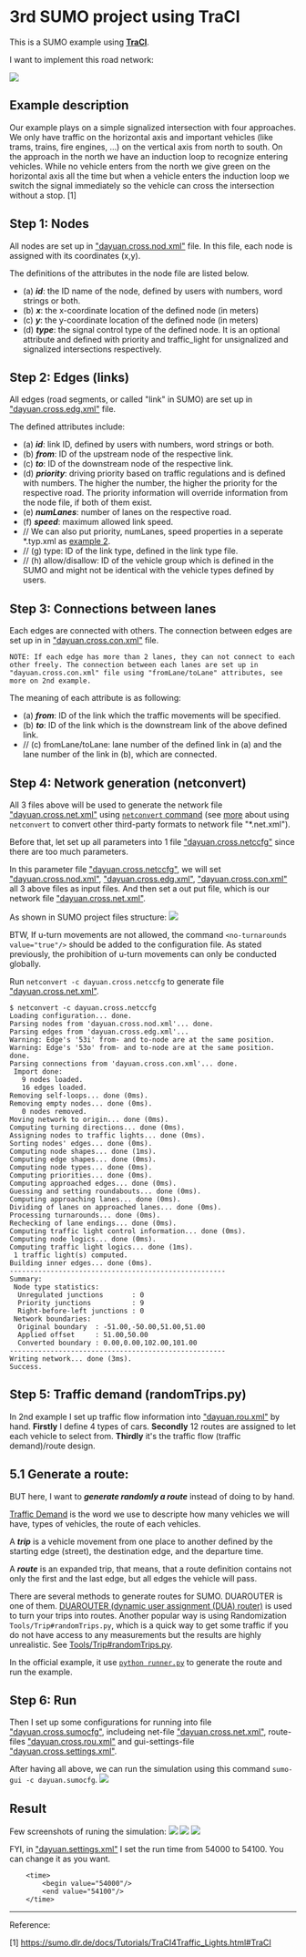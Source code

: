 # 3rd SUMO project using TraCI

This is a SUMO example using [**TraCI**](https://sumo.dlr.de/docs/TraCI.html).


I want to implement this road network:

<img src="./imgs/2nd/2ndSimpleSumoRoadNet.png" />

## Example description
Our example plays on a simple signalized intersection with four approaches. We only have traffic on the horizontal axis and important vehicles (like trams, trains, fire engines, ...) on the vertical axis from north to south. On the approach in the north we have an induction loop to recognize entering vehicles. While no vehicle enters from the north we give green on the horizontal axis all the time but when a vehicle enters the induction loop we switch the signal immediately so the vehicle can cross the intersection without a stop. [1]


## Step 1: Nodes
    
All nodes are set up in ["dayuan.cross.nod.xml"](../docs/tutorial/traci_tls_dyt/data/dayuan.cross.nod.xml) file. In this file, each node is assigned with its coordinates (x,y).

The definitions of the attributes in the node file are listed below.

- (a) ***id***: the ID name of the node, defined by users with numbers, word strings or both.
- (b) ***x***: the x-coordinate location of the defined node (in meters)
- (c) ***y***: the y-coordinate location of the defined node (in meters)
- (d) ***type***: the signal control type of the defined node. It is an optional attribute and defined with priority and traffic_light for unsignalized and signalized intersections respectively.

## Step 2: Edges (links)

All edges (road segments, or called "link" in SUMO) are set up in ["dayuan.cross.edg.xml"](../docs/tutorial/traci_tls_dyt/data/dayuan.cross.edg.xml) file.

The defined attributes include:

- (a) ***id***: link ID, defined by users with numbers, word strings or both.
- (b) ***from***: ID of the upstream node of the respective link.
- (c) ***to***: ID of the downstream node of the respective link.
- (d) ***priority***: driving priority based on traffic regulations and is defined with numbers. The higher the number, the higher the priority for the respective road. The priority information will override information from the node file, if both of them exist.
- (e) ***numLanes***: number of lanes on the respective road.
- (f) ***speed***: maximum allowed link speed.
- // We can also put priority, numLanes, speed properties in a seperate *.typ.xml as [example 2](2ndSimpleSumo.md).
- // (g) type: ID of the link type, defined in the link type file. 
- // (h) allow/disallow: ID of the vehicle group which is defined in the SUMO and might not be identical with the vehicle types defined by users. 




## Step 3: Connections between lanes

Each edges are connected with others. The connection between edges are set up in in ["dayuan.cross.con.xml"](../docs/tutorial/traci_tls_dyt/data/dayuan.cross.con.xml) file.

```
NOTE: If each edge has more than 2 lanes, they can not connect to each other freely. The connection between each lanes are set up in "dayuan.cross.con.xml" file using "fromLane/toLane" attributes, see more on 2nd example.
```

The meaning of each attribute is as following:

- (a) ***from***: ID of the link which the traffic movements will be specified.
- (b) ***to***: ID of the link which is the downstream link of the above defined link.
- // (c) fromLane/toLane: lane number of the defined link in (a) and the lane number of the link in (b), which are connected.



## Step 4: Network generation  (netconvert)

All 3 files above will be used to generate the network file ["dayuan.cross.net.xml"](../docs/tutorial/traci_tls_dyt/data/dayuan.cross.net.xml) using [`netconvert` command](https://sumo.dlr.de/docs/NETCONVERT.html) (see [more](https://sumo.dlr.de/docs/Networks/Import.html) about using `netconvert` to convert other third-party formats to network file "*.net.xml"). 

Before that, let set up all parameters into 1 file ["dayuan.cross.netccfg"](../docs/tutorial/traci_tls_dyt/data/dayuan.cross.netccfg) since there are too much parameters. 

In this parameter file ["dayuan.cross.netccfg"](../docs/tutorial/traci_tls_dyt/data/dayuan.cross.netccfg),  we will set ["dayuan.cross.nod.xml"](../docs/tutorial/traci_tls_dyt/data/dayuan.cross.nod.xml),  ["dayuan.cross.edg.xml"](../docs/tutorial/traci_tls_dyt/data/dayuan.cross.edg.xml), ["dayuan.cross.con.xml"](../docs/tutorial/traci_tls_dyt/data/dayuan.cross.con.xml) all 3 above files as input files. And then set a out put file, which is our network file ["dayuan.cross.net.xml"](../docs/tutorial/traci_tls_dyt/data/dayuan.cross.net.xml).

As shown in SUMO project files structure:
<img src="./imgs/structure.gif"/>

BTW, If u-turn movements are not allowed, the command `<no-turnarounds value="true"/>` should be added to the configuration file. As stated previously, the prohibition of u-turn movements can only be conducted globally.

Run `netconvert -c dayuan.cross.netccfg` to generate file ["dayuan.cross.net.xml"](../docs/tutorial/traci_tls_dyt/data/dayuan.cross.net.xml).

```
$ netconvert -c dayuan.cross.netccfg
Loading configuration... done.
Parsing nodes from 'dayuan.cross.nod.xml'... done.
Parsing edges from 'dayuan.cross.edg.xml'...
Warning: Edge's '53i' from- and to-node are at the same position.
Warning: Edge's '53o' from- and to-node are at the same position.
done.
Parsing connections from 'dayuan.cross.con.xml'... done.
 Import done:
   9 nodes loaded.
   16 edges loaded.
Removing self-loops... done (0ms).
Removing empty nodes... done (0ms).
   0 nodes removed.
Moving network to origin... done (0ms).
Computing turning directions... done (0ms).
Assigning nodes to traffic lights... done (0ms).
Sorting nodes' edges... done (0ms).
Computing node shapes... done (1ms).
Computing edge shapes... done (0ms).
Computing node types... done (0ms).
Computing priorities... done (0ms).
Computing approached edges... done (0ms).
Guessing and setting roundabouts... done (0ms).
Computing approaching lanes... done (0ms).
Dividing of lanes on approached lanes... done (0ms).
Processing turnarounds... done (0ms).
Rechecking of lane endings... done (0ms).
Computing traffic light control information... done (0ms).
Computing node logics... done (0ms).
Computing traffic light logics... done (1ms).
 1 traffic light(s) computed.
Building inner edges... done (0ms).
-----------------------------------------------------
Summary:
 Node type statistics:
  Unregulated junctions       : 0
  Priority junctions          : 9
  Right-before-left junctions : 0
 Network boundaries:
  Original boundary  : -51.00,-50.00,51.00,51.00
  Applied offset     : 51.00,50.00
  Converted boundary : 0.00,0.00,102.00,101.00
-----------------------------------------------------
Writing network... done (3ms).
Success.
```

## Step 5: Traffic demand (randomTrips.py)

In 2nd example I set up traffic flow information into ["dayuan.rou.xml"](../docs/tutorial/quickstart_dyt/data/dayuan.rou.xml) by hand. **Firstly** I define 4 types of cars. 
**Secondly** 12 routes are assigned to let each vehicle to select from.
**Thirdly** it's the traffic flow (traffic demand)/route design.

## 5.1 Generate a route: 

BUT here, I want to ***generate randomly a route*** instead of doing to by hand.

[Traffic Demand](https://sumo.dlr.de/docs/Demand/Introduction_to_demand_modelling_in_SUMO.html) is the word we use to descripte how many vehicles we will have, types of vehicles, the route of each vehicles.

A ***trip*** is a vehicle movement from one place to another defined by the starting edge (street), the destination edge, and the departure time. 

A ***route*** is an expanded trip, that means, that a route definition contains not only the first and the last edge, but all edges the vehicle will pass.

There are several methods to generate routes for SUMO. DUAROUTER is one of them.
[DUAROUTER (dynamic user assignment (DUA) router)](https://sumo.dlr.de/docs/DUAROUTER.html) is used to turn your trips into routes. Another popular way is using Randomization `Tools/Trip#randomTrips.py`, which is a quick way to get some traffic if you do not have access to any measurements but the results are highly unrealistic. See [Tools/Trip#randomTrips.py](https://sumo.dlr.de/docs/Tools/Trip.html#randomtripspy).

In the official example, it use [`python runner.py`](../docs/tutorial/traci_tls/) to generate the route and run the example.

## Step 6: Run

Then I set up some configurations for running into file ["dayuan.cross.sumocfg"](../docs/tutorial/traci_tls_dyt/data/dayuan.cross.sumocfg), includeing net-file ["dayuan.cross.net.xml"](../docs/tutorial/traci_tls_dyt/data/dayuan.cross.net.xml), route-files ["dayuan.cross.rou.xml"](../docs/tutorial/traci_tls_dyt/data/dayuan.cross.rou.xml) and gui-settings-file ["dayuan.cross.settings.xml"](../docs/tutorial/traci_tls_dyt/data/dayuan.cross.settings.xml).


After having all above, we can run the simulation using this command `sumo-gui -c dayuan.sumocfg`. 
<img src="./imgs/2nd/4.gif" />

## Result

Few screenshots of runing the simulation:
<img src="./imgs/2nd/r1.png"/>
<img src="./imgs/2nd/r2.png">
<img src="./imgs/2nd/r3.png">

FYI, in ["dayuan.settings.xml"](../docs/tutorial/traci_tls_dyt/data/dayuan.settings.xml) I set the run time from 54000 to 54100. You can change it as you want.

```
    <time>
        <begin value="54000"/>
        <end value="54100"/>
    </time>
```

----
Reference:

[1] https://sumo.dlr.de/docs/Tutorials/TraCI4Traffic_Lights.html#TraCI

